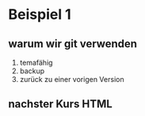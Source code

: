 # Beispiel 1

## warum wir git verwenden

1. temafähig
1. backup
1. zurück zu einer vorigen Version

## nachster Kurs HTML